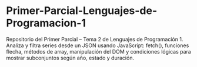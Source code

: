 # Primer-Parcial-Lenguajes-de-Programacion-1
Repositorio del Primer Parcial – Tema 2 de Lenguajes de Programación 1. Analiza y filtra series desde un JSON usando JavaScript: fetch(), funciones flecha, métodos de array, manipulación del DOM y condiciones lógicas para mostrar subconjuntos según año, estado y duración.
